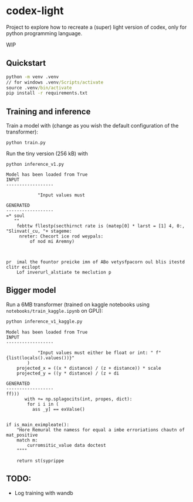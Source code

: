 # codex-light

Project to explore how to recreate a (super) light version of codex, only for python programming language. 

WIP

## Quickstart

```cmd
python -m venv .venv
// for windows .venv/Scripts/activate
source .venv/bin/activate
pip install -r requirements.txt
```

## Training and inference

Train a model with (change as you wish the default configuration of the transformer):
```
python train.py
```
Run the tiny version (256 kB) with
```
python inference_v1.py 
```
```
Model has been loaded from True
INPUT
------------------

            "Input values must 

GENERATED
------------------
=* soul
   ""
    febttw fllestp(secthirnct rate is (matep[0] * larst = [1] 4, 0:, "Slinvat(_cu, "+ stageme:
     nreter: Checort ice rod weypals:
         of nod mi Aremny)



pr  imal the fountor preicke imn of ABo vetysfpacorn oul blis itestd clitr ecilopt
    Lof inverurl_alstiate te meclution p
```

## Bigger model

Run a 6MB transformer (trained on kaggle notebooks using `notebooks/train_kaggle.ipynb` on GPU):
```cmd
python inference_v1_kaggle.py 
```

```
Model has been loaded from True
INPUT
------------------

            "Input values must either be float or int: " f"{list(locals().values())}"
        )
    projected_x = ((x * distance) / (z + distance)) * scale
    projected_y = ((y * distance) / (z + di

GENERATED
------------------
ff)))
       with += np.splagocits(int, propes, dict):
        for i i in (
          ass _y] == exValse()


if is_main_eximpleate():
    "Hore Remural the namess for equal a imbe erroriations chautn of mat_positive
    match m:
        curromsitic_value data doctest
    """"

    return st(syprippe
```
## TODO:

  - Log training with wandb 